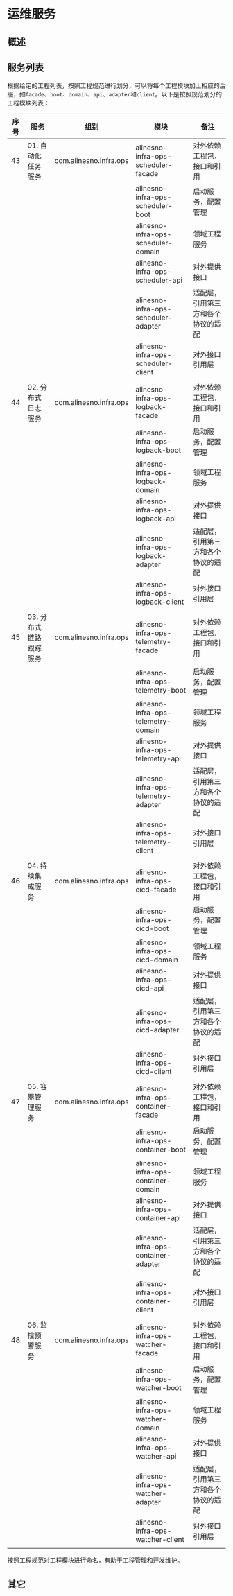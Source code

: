 # 运维服务

## 概述

## 服务列表

根据给定的工程列表，按照工程规范进行划分，可以将每个工程模块加上相应的后缀，如`facade`、`boot`、`domain`、`api`、`adapter`和`client`。以下是按照规范划分的工程模块列表：

| 序号 | 服务                   | 组别                   | 模块                                 | 备注                               |
|:----:|------------------------|------------------------|--------------------------------------|------------------------------------|
| 43   | 01. 自动化任务服务     | com.alinesno.infra.ops | alinesno-infra-ops-scheduler-facade  | 对外依赖工程包，接口和引用         |
|      |                        |                        | alinesno-infra-ops-scheduler-boot    | 启动服务，配置管理                 |
|      |                        |                        | alinesno-infra-ops-scheduler-domain  | 领域工程服务                       |
|      |                        |                        | alinesno-infra-ops-scheduler-api     | 对外提供接口                       |
|      |                        |                        | alinesno-infra-ops-scheduler-adapter | 适配层，引用第三方和各个协议的适配 |
|      |                        |                        | alinesno-infra-ops-scheduler-client  | 对外接口引用层                     |
|      |                        |                        |                                      |                                    |
| 44   | 02. 分布式日志服务     | com.alinesno.infra.ops | alinesno-infra-ops-logback-facade     | 对外依赖工程包，接口和引用         |
|      |                        |                        | alinesno-infra-ops-logback-boot       | 启动服务，配置管理                 |
|      |                        |                        | alinesno-infra-ops-logback-domain     | 领域工程服务                       |
|      |                        |                        | alinesno-infra-ops-logback-api        | 对外提供接口                       |
|      |                        |                        | alinesno-infra-ops-logback-adapter    | 适配层，引用第三方和各个协议的适配 |
|      |                        |                        | alinesno-infra-ops-logback-client     | 对外接口引用层                     |
|      |                        |                        |                                      |                                    |
| 45   | 03. 分布式链路跟踪服务 | com.alinesno.infra.ops | alinesno-infra-ops-telemetry-facade  | 对外依赖工程包，接口和引用         |
|      |                        |                        | alinesno-infra-ops-telemetry-boot    | 启动服务，配置管理                 |
|      |                        |                        | alinesno-infra-ops-telemetry-domain  | 领域工程服务                       |
|      |                        |                        | alinesno-infra-ops-telemetry-api     | 对外提供接口                       |
|      |                        |                        | alinesno-infra-ops-telemetry-adapter | 适配层，引用第三方和各个协议的适配 |
|      |                        |                        | alinesno-infra-ops-telemetry-client  | 对外接口引用层                     |
|      |                        |                        |                                      |                                    |
| 46   | 04. 持续集成服务       | com.alinesno.infra.ops | alinesno-infra-ops-cicd-facade       | 对外依赖工程包，接口和引用         |
|      |                        |                        | alinesno-infra-ops-cicd-boot         | 启动服务，配置管理                 |
|      |                        |                        | alinesno-infra-ops-cicd-domain       | 领域工程服务                       |
|      |                        |                        | alinesno-infra-ops-cicd-api          | 对外提供接口                       |
|      |                        |                        | alinesno-infra-ops-cicd-adapter      | 适配层，引用第三方和各个协议的适配 |
|      |                        |                        | alinesno-infra-ops-cicd-client       | 对外接口引用层                     |
|      |                        |                        |                                      |                                    |
| 47   | 05. 容器管理服务       | com.alinesno.infra.ops | alinesno-infra-ops-container-facade  | 对外依赖工程包，接口和引用         |
|      |                        |                        | alinesno-infra-ops-container-boot    | 启动服务，配置管理                 |
|      |                        |                        | alinesno-infra-ops-container-domain  | 领域工程服务                       |
|      |                        |                        | alinesno-infra-ops-container-api     | 对外提供接口                       |
|      |                        |                        | alinesno-infra-ops-container-adapter | 适配层，引用第三方和各个协议的适配 |
|      |                        |                        | alinesno-infra-ops-container-client  | 对外接口引用层                     |
|      |                        |                        |                                      |                                    |
| 48   | 06. 监控预警服务       | com.alinesno.infra.ops | alinesno-infra-ops-watcher-facade    | 对外依赖工程包，接口和引用         |
|      |                        |                        | alinesno-infra-ops-watcher-boot      | 启动服务，配置管理                 |
|      |                        |                        | alinesno-infra-ops-watcher-domain    | 领域工程服务                       |
|      |                        |                        | alinesno-infra-ops-watcher-api       | 对外提供接口                       |
|      |                        |                        | alinesno-infra-ops-watcher-adapter   | 适配层，引用第三方和各个协议的适配 |
|      |                        |                        | alinesno-infra-ops-watcher-client    | 对外接口引用层                     |
|      |                        |                        |                                      |                                    |

按照工程规范对工程模块进行命名，有助于工程管理和开发维护。

## 其它

